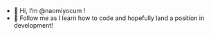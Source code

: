 - 👋 Hi, I’m @naomiyocum !
- 👀 Follow me as I learn how to code and hopefully land a position in development!

<!---
naomiyocum/naomiyocum is a ✨ special ✨ repository because its `README.md` (this file) appears on your GitHub profile.
You can click the Preview link to take a look at your changes.
--->
